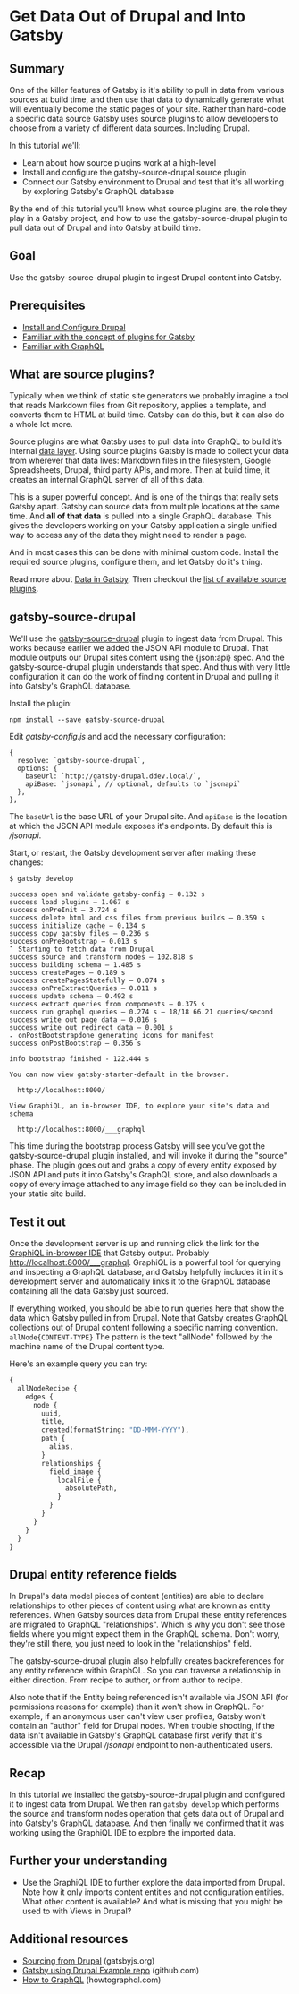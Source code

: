 # Get Data Out of Drupal and Into Gatsby

## Summary

One of the killer features of Gatsby is it's ability to pull in data from various sources at build time, and then use that data to dynamically generate what will eventually become the static pages of your site. Rather than hard-code a specific data source Gatsby uses source plugins to allow developers to choose from a variety of different data sources. Including Drupal.

In this tutorial we'll:

- Learn about how source plugins work at a high-level
- Install and configure the gatsby-source-drupal source plugin
- Connect our Gatsby environment to Drupal and test that it's all working by exploring Gatsby's GraphQL database

By the end of this tutorial you'll know what source plugins are, the role they play in a Gatsby project, and how to use the gatsby-source-drupal plugin to pull data out of Drupal and into Gatsby at build time.

## Goal

Use the gatsby-source-drupal plugin to ingest Drupal content into Gatsby.

## Prerequisites

- [Install and Configure Drupal](/content/gatsby-and-drupal/install-and-configure-drupal.md)
- [Familiar with the concept of plugins for Gatsby](https://www.gatsbyjs.org/docs/plugins/)
- [Familiar with GraphQL](https://www.howtographql.com)

## What are source plugins?

Typically when we think of static site generators we probably imagine a tool that reads Markdown files from Git repository, applies a template, and converts them to HTML at build time. Gatsby can do this, but it can also do a whole lot more.

Source plugins are what Gatsby uses to pull data into GraphQL to build it’s internal [data layer](https://www.gatsbyjs.org/tutorial/part-four/#data-in-gatsby). Using source plugins Gatsby is made to collect your data from wherever that data lives: Markdown files in the filesystem, Google Spreadsheets, Drupal, third party APIs, and more. Then at build time, it creates an internal GraphQL server of all of this data.

This is a super powerful concept. And is one of the things that really sets Gatsby apart. Gatsby can source data from multiple locations at the same time. And **all of that data** is pulled into a single GraphQL database. This gives the developers working on your Gatsby application a single unified way to access any of the data they might need to render a page.

And in most cases this can be done with minimal custom code. Install the required source plugins, configure them, and let Gatsby do it's thing.

Read more about [Data in Gatsby](https://www.gatsbyjs.org/tutorial/part-four/#data-in-gatsby). Then checkout the [list of available source plugins](https://www.gatsbyjs.org/plugins/?=gatsby-source-).

## gatsby-source-drupal

We'll use the [gatsby-source-drupal](https://www.gatsbyjs.org/packages/gatsby-source-drupal/) plugin to ingest data from Drupal. This works because earlier we added the JSON API module to Drupal. That module outputs our Drupal sites content using the {json:api} spec. And the gatsby-source-drupal plugin understands that spec. And thus with very little configuration it can do the work of finding content in Drupal and pulling it into Gatsby's GraphQL database.

Install the plugin:

```shell
npm install --save gatsby-source-drupal
```

Edit *gatsby-config.js* and add the necessary configuration:

    {
      resolve: `gatsby-source-drupal`,
      options: {
        baseUrl: `http://gatsby-drupal.ddev.local/`,
        apiBase: `jsonapi`, // optional, defaults to `jsonapi`
      },
    },

The `baseUrl` is the base URL of your Drupal site. And `apiBase` is the location at which the JSON API module exposes it's endpoints. By default this is */jsonapi*.

Start, or restart, the Gatsby development server after making these changes:

```shell
$ gatsby develop

success open and validate gatsby-config — 0.132 s
success load plugins — 1.067 s
success onPreInit — 3.724 s
success delete html and css files from previous builds — 0.359 s
success initialize cache — 0.134 s
success copy gatsby files — 0.236 s
success onPreBootstrap — 0.013 s
⠁ Starting to fetch data from Drupal
success source and transform nodes — 102.818 s
success building schema — 1.485 s
success createPages — 0.189 s
success createPagesStatefully — 0.074 s
success onPreExtractQueries — 0.011 s
success update schema — 0.492 s
success extract queries from components — 0.375 s
success run graphql queries — 0.274 s — 18/18 66.21 queries/second
success write out page data — 0.016 s
success write out redirect data — 0.001 s
⠄ onPostBootstrapdone generating icons for manifest
success onPostBootstrap — 0.356 s

info bootstrap finished - 122.444 s

You can now view gatsby-starter-default in the browser.

  http://localhost:8000/

View GraphiQL, an in-browser IDE, to explore your site's data and schema

  http://localhost:8000/___graphql
```

This time during the bootstrap process Gatsby will see you've got the gatsby-source-drupal plugin installed, and will invoke it during the "source" phase. The plugin goes out and grabs a copy of every entity exposed by JSON API and puts it into Gatsby's GraphQL store, and also downloads a copy of every image attached to any image field so they can be included in your static site build.

## Test it out

Once the development server is up and running click the link for the [GraphiQL in-browser IDE](https://github.com/graphql/graphiql) that Gatsby output. Probably [http://localhost:8000/___graphql](http://localhost:8000/___graphql). GraphiQL is a powerful tool for querying and inspecting a GraphQL database, and Gatsby helpfully includes it in it's development server and automatically links it to the GraphQL database containing all the data Gatsby just sourced.

If everything worked, you should be able to run queries here that show the data which Gatsby pulled in from Drupal. Note that Gatsby creates GraphQL collections out of Drupal content following a specific naming convention. `allNode{CONTENT-TYPE}` The pattern is the text "allNode" followed by the machine name of the Drupal content type.

Here's an example query you can try:

```graphql
{
  allNodeRecipe {
    edges {
      node {
        uuid,
        title,
        created(formatString: "DD-MMM-YYYY"),
        path {
          alias,
        }
        relationships {
          field_image {
            localFile {
              absolutePath,
            }
          }
        }
      }
    }
  }
}
```

## Drupal entity reference fields

In Drupal's data model pieces of content (entities) are able to declare relationships to other pieces of content using what are known as entity references. When Gatsby sources data from Drupal these entity references are migrated to GraphQL "relationships". Which is why you don't see those fields where you might expect them in the GraphQL schema. Don't worry, they're still there, you just need to look in the "relationships" field.

The gatsby-source-drupal plugin also helpfully creates backreferences for any entity reference within GraphQL. So you can traverse a relationship in either direction. From recipe to author, or from author to recipe.

Also note that if the Entity being referenced isn't available via JSON API (for permissions reasons for example) than it won't show in GraphQL. For example, if an anonymous user can't view user profiles, Gatsby won't contain an "author" field for Drupal nodes. When trouble shooting, if the data isn't available in Gatsby's GraphQL database first verify that it's accessible via the Drupal */jsonapi* endpoint to non-authenticated users.

## Recap

In this tutorial we installed the gatsby-source-drupal plugin and configured it to ingest data from Drupal. We then ran `gatsby develop` which performs the source and transform nodes operation that gets data out of Drupal and into Gatsby's GraphQL database. And then finally we confirmed that it was working using the GraphiQL IDE to explore the imported data.

## Further your understanding

- Use the GraphiQL IDE to further explore the data imported from Drupal. Note how it only imports content entities and not configuration entities. What other content is available? And what is missing that you might be used to with Views in Drupal?

## Additional resources

- [Sourcing from Drupal](https://www.gatsbyjs.org/docs/sourcing-from-drupal/) (gatsbyjs.org)
- [Gatsby using Drupal Example repo](https://github.com/gatsbyjs/gatsby/tree/master/examples/using-drupal) (github.com)
- [How to GraphQL](https://www.howtographql.com) (howtographql.com)
